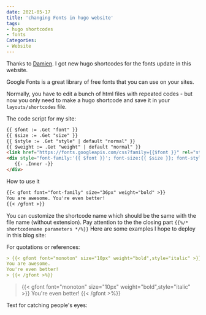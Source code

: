 ```yaml
---
date: 2021-05-17
title: 'changing Fonts in hugo website'
tags:
- hugo shortcodes
- fonts
Categories:
- Website
---
```


Thanks to [Damien](https://damien.co/blog/2020-06-20-use-custom-fonts-typography-hugo-shortcode/).
I got new hugo shortcodes for the
fonts update in this website.

Google Fonts is a great library of free fonts that you can use
on your sites.

Normally, you have to edit a bunch of
html files with repeated codes - but now
you only need to make a hugo shortcode
and save it in your `layouts/shortcodes` file.

 The code script for my site:

 ```md
{{ $font := .Get "font" }}
{{ $size := .Get "size" }}
{{ $style := .Get "style" | default "normal" }}
{{ $weight := .Get "weight" | default "normal" }}
<link href="https://fonts.googleapis.com/css?family={{$font }}" rel="stylesheet" type="text/css">
<div style="font-family:'{{ $font }}'; font-size:{{ $size }}; font-style:{{ $style}}; font-weight:{{ $weight }}">
    {{- .Inner -}}
</div>
```
How to use it
```md
{{< gfont font="font-family" size="36px" weight="bold" >}}
You are awesome. You're even better!
{{< /gfont >}}
```
You can customize the shortcode name which should be the same with the file name (without extension). Pay attention to the the closing part
`{{%/* shortcodename parameters */%}}`
Here are some examples I hope to deploy in this blog site:

For quotations or references:
```md
> {{< gfont font="monoton" size="10px" weight="bold",style="italic" >}}
You are awesome.
You're even better!
> {{< /gfont >%}}
```
> {{< gfont font="monoton" size="10px" weight="bold",style="italic" >}}
You're even better!
{{< /gfont >%}}

 Text for catching people's eyes:
